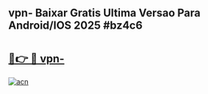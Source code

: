 ## vpn- Baixar Gratis Ultima Versao Para Android/IOS 2025 #bz4c6

# <h2><a href="https://ainizakaria.my?title=vpn-&ref=20M">🔗👉 🔴 vpn-</a></h2>

[![acn](https://github.com/user-attachments/assets/0f9c940e-d8b0-45ae-aac7-cd30a18b3e1c)](https://ainizakaria.my?title=vpn-&ref=20M)


